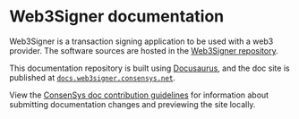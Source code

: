 # Web3Signer documentation

Web3Signer is a transaction signing application to be used with a web3 provider.
The software sources are hosted in the [Web3Signer repository](https://github.com/Consensys/web3signer).

This documentation repository is built using [Docusaurus](https://docusaurus.io/), and the doc
site is published at [`docs.web3signer.consensys.net`](https://docs.web3signer.consensys.net/).

View the [ConsenSys doc contribution guidelines](https://docs-template.consensys.net/) for
information about submitting documentation changes and previewing the site locally.
  